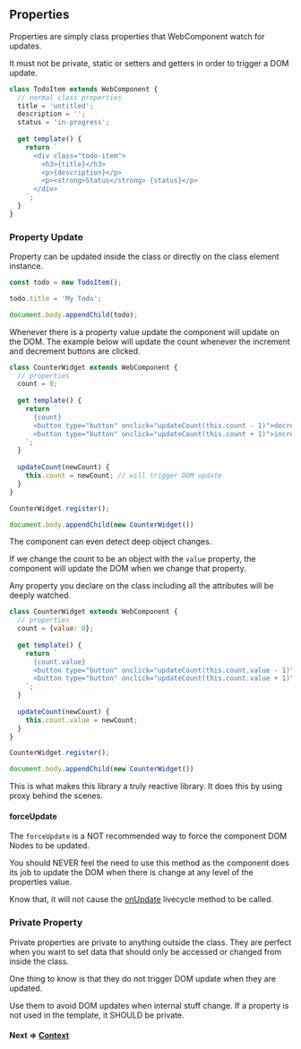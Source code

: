 ## Properties
Properties are simply class properties that WebComponent watch for updates.

It must not be private, static or setters and getters in order to trigger a DOM update.

```js
class TodoItem extends WebComponent {
  // normal class properties
  title = 'untitled';
  description = '';
  status = 'in-progress';
  
  get template() {
    return `
      <div class="todo-item">
        <h3>{title}</h3>
        <p>{description}</p>
        <p><strong>Status</strong> {status}</p>
      </div>
    `;
  }
}
```

### Property Update 
Property can be updated inside the class or directly on the class element instance.

```js
const todo = new TodoItem();

todo.title = 'My Todo';

document.body.appendChild(todo);
```

Whenever there is a property value update the component will update on the DOM.
The example below will update the count whenever the increment and decrement buttons are clicked.

```js
class CounterWidget extends WebComponent {
  // properties
  count = 0;
  
  get template() {
    return `
      {count}
      <button type="button" onclick="updateCount(this.count - 1)">decrement</button>
      <button type="button" onclick="updateCount(this.count + 1)">increment</button>
    `;
  }
  
  updateCount(newCount) {
    this.count = newCount; // will trigger DOM update
  }
}

CounterWidget.register();

document.body.appendChild(new CounterWidget())
```

The component can even detect deep object changes.

If we change the count to be an object with the `value` property, the component will update the DOM when we change
that property.

Any property you declare on the class including all the attributes will be deeply watched.

```js
class CounterWidget extends WebComponent {
  // properties
  count = {value: 0};
  
  get template() {
    return `
      {count.value}
      <button type="button" onclick="updateCount(this.count.value - 1)">decrement</button>
      <button type="button" onclick="updateCount(this.count.value + 1)">increment</button>
    `;
  }
  
  updateCount(newCount) {
    this.count.value = newCount;
  }
}

CounterWidget.register();

document.body.appendChild(new CounterWidget())
```

This is what makes this library a truly reactive library. It does this by using proxy behind the scenes.

#### forceUpdate
The `forceUpdate` is a NOT recommended way to force the component DOM Nodes to be updated. 

You should NEVER feel the need to use this method as the component does its job to update the DOM when there is 
change at any level of the properties value.

Know that, it will not cause the [onUpdate](https://github.com/beforesemicolon/cwco/blob/master/docs/livecycles.md#onupdate) livecycle method to be called.

### Private Property
Private properties are private to anything outside the class. They are perfect when you want to set data
that should only be accessed or changed from inside the class.

One thing to know is that they do not trigger DOM update when they are updated. 

Use them to avoid DOM updates when internal stuff change. If a property is not used in the template, it SHOULD be private.

#### Next => [Context](https://github.com/beforesemicolon/cwco/blob/master/docs/context.md)
